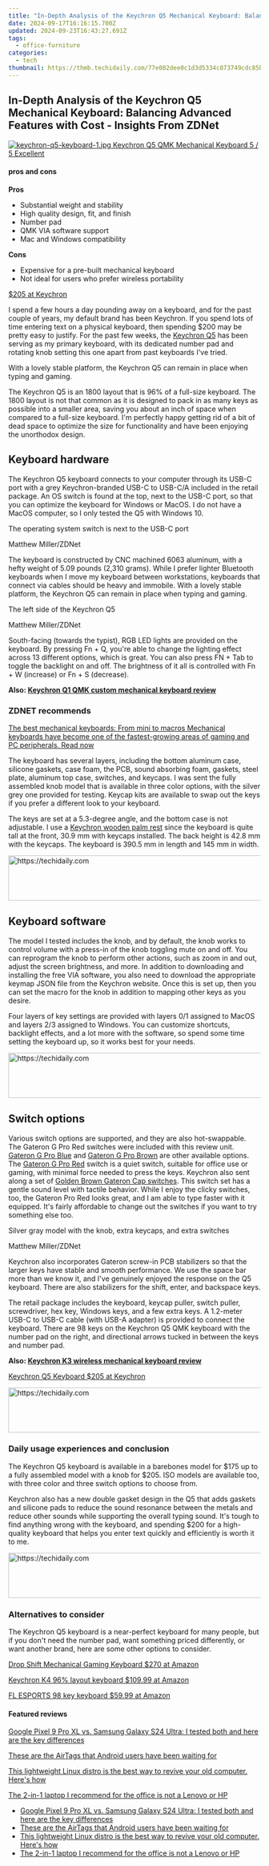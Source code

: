 ```yaml
---
title: "In-Depth Analysis of the Keychron Q5 Mechanical Keyboard: Balancing Advanced Features with Cost - Insights From ZDNet"
date: 2024-09-17T16:16:15.700Z
updated: 2024-09-23T16:43:27.691Z
tags:
  - office-furniture
categories:
  - tech
thumbnail: https://thmb.techidaily.com/77e082dee0c1d3d5334c873749cdc85b7f4282a5c68bf8d7b3fdd304d8146b2a.jpg
---
```


## In-Depth Analysis of the Keychron Q5 Mechanical Keyboard: Balancing Advanced Features with Cost - Insights From ZDNet

[![keychron-q5-keyboard-1.jpg](https://www.zdnet.com/a/img/2022/07/22/36d26d00-400b-4f1d-823f-1ffedfeee39a/keychron-q5-keyboard-1.jpg) Keychron Q5 QMK Mechanical Keyboard 5 / 5  Excellent](https://www.keychron.com/products/keychron-q5-qmk-custom-mechanical-keyboard?variant=40010452271193) 

#### pros and cons

**Pros** 
* Substantial weight and stability
* High quality design, fit, and finish
* Number pad
* QMK VIA software support
* Mac and Windows compatibility

**Cons** 
* Expensive for a pre-built mechanical keyboard
* Not ideal for users who prefer wireless portability

[$205 at Keychron](https://www.keychron.com/products/keychron-q5-qmk-custom-mechanical-keyboard?variant=40010452271193)

I spend a few hours a day pounding away on a keyboard, and for the past couple of years, my default brand has been Keychron. If you spend lots of time entering text on a physical keyboard, then spending $200 may be pretty easy to justify. For the past few weeks, the [Keychron Q5](https://www.keychron.com/products/keychron-q5-qmk-custom-mechanical-keyboard?variant=40010452271193) has been serving as my primary keyboard, with its dedicated number pad and rotating knob setting this one apart from past keyboards I've tried.

With a lovely stable platform, the Keychron Q5 can remain in place when typing and gaming. 

The Keychron Q5 is an 1800 layout that is 96% of a full-size keyboard. The 1800 layout is not that common as it is designed to pack in as many keys as possible into a smaller area, saving you about an inch of space when compared to a full-size keyboard. I'm perfectly happy getting rid of a bit of dead space to optimize the size for functionality and have been enjoying the unorthodox design. 

## Keyboard hardware

The Keychron Q5 keyboard connects to your computer through its USB-C port with a grey Keychron-branded USB-C to USB-C/A included in the retail package. An OS switch is found at the top, next to the USB-C port, so that you can optimize the keyboard for Windows or MacOS. I do not have a MacOS computer, so I only tested the Q5 with Windows 10.

The operating system switch is next to the USB-C port

Matthew Miller/ZDNet

The keyboard is constructed by CNC machined 6063 aluminum, with a hefty weight of 5.09 pounds (2,310 grams). While I prefer lighter Bluetooth keyboards when I move my keyboard between workstations, keyboards that connect via cables should be heavy and immobile. With a lovely stable platform, the Keychron Q5 can remain in place when typing and gaming.

The left side of the Keychron Q5

Matthew Miller/ZDNet

South-facing (towards the typist), RGB LED lights are provided on the keyboard. By pressing Fn + Q, you're able to change the lighting effect across 13 different options, which is great. You can also press FN + Tab to toggle the backlight on and off. The brightness of it all is controlled with Fn + W (increase) or Fn + S (decrease).

**Also: [Keychron Q1 QMK custom mechanical keyboard review](https://www.zdnet.com/product/keychron-q1-qmk-custom-mechanical-keyboard/)**

### **ZDNET** recommends

[The best mechanical keyboards: From mini to macros Mechanical keyboards have become one of the fastest-growing areas of gaming and PC peripherals.  Read now](https://www.zdnet.com/article/best-mechanical-keyboard/)

The keyboard has several layers, including the bottom aluminum case, silicone gaskets, case foam, the PCB, sound absorbing foam, gaskets, steel plate, aluminum top case, switches, and keycaps. I was sent the fully assembled knob model that is available in three color options, with the silver grey one provided for testing. Keycap kits are available to swap out the keys if you prefer a different look to your keyboard.

The keys are set at a 5.3-degree angle, and the bottom case is not adjustable. I use a [Keychron wooden palm rest](https://buy.geni.us/Proxy.ashx?TSID=368250&GR%5FURL=https%3A%2F%2Fwww.amazon.com%2FWalnut-Keychron-Bluetooth-Mechanical-Keyboard%2Fdp%2FB07Y84SP8G%2F%3Ftag%3Dzd-buy-button-20%26ascsubtag%3D%5F%5FCOM%5FCLICK%5FID%5F%5F%7C17ca5000-3920-46d3-a543-7da2bfe350bc%7Cdtp&dtb=1) since the keyboard is quite tall at the front, 30.9 mm with keycaps installed. The back height is 42.8 mm with the keycaps. The keyboard is 390.5 mm in length and 145 mm in width.

<!-- affiliate ads begin -->
<a href="https://appsumo.8odi.net/c/5597632/2087395/7443" target="_top" id="2087395">
  <img src="//a.impactradius-go.com/display-ad/7443-2087395" border="0" alt="https://techidaily.com" width="728" height="90"/>
</a>
<img height="0" width="0" src="https://appsumo.8odi.net/i/5597632/2087395/7443" style="position:absolute;visibility:hidden;" border="0" />
<!-- affiliate ads end -->

## Keyboard software

The model I tested includes the knob, and by default, the knob works to control volume with a press-in of the knob toggling mute on and off. You can reprogram the knob to perform other actions, such as zoom in and out, adjust the screen brightness, and more. In addition to downloading and installing the free VIA software, you also need to download the appropriate keymap JSON file from the Keychron website. Once this is set up, then you can set the macro for the knob in addition to mapping other keys as you desire.

Four layers of key settings are provided with layers 0/1 assigned to MacOS and layers 2/3 assigned to Windows. You can customize shortcuts, backlight effects, and a lot more with the software, so spend some time setting the keyboard up, so it works best for your needs.

<!-- affiliate ads begin -->
<a href="https://appsumo.8odi.net/c/5597632/2075482/7443" target="_top" id="2075482">
  <img src="//a.impactradius-go.com/display-ad/7443-2075482" border="0" alt="https://techidaily.com" width="728" height="90"/>
</a>
<img height="0" width="0" src="https://appsumo.8odi.net/i/5597632/2075482/7443" style="position:absolute;visibility:hidden;" border="0" />
<!-- affiliate ads end -->

## Switch options

Various switch options are supported, and they are also hot-swappable. The Gateron G Pro Red switches were included with this review unit. [Gateron G Pro Blue](https://www.keychron.com/products/gateron-switch-set?variant=31923910705241) and [Gateron G Pro Brown](https://www.keychron.com/products/gateron-switch-set?variant=31923912376409) are other available options. The [Gateron G Pro Red](https://www.keychron.com/products/gateron-switch-set) switch is a quiet switch, suitable for office use or gaming, with minimal force needed to press the keys. Keychron also sent along a set of [Golden Brown Gateron Cap switches](https://www.keychron.com/products/gateron-cap-switch-set?variant=39371706302553). This switch set has a gentle sound level with tactile behavior. While I enjoy the clicky switches, too, the Gateron Pro Red looks great, and I am able to type faster with it equipped. It's fairly affordable to change out the switches if you want to try something else too.

Silver gray model with the knob, extra keycaps, and extra switches

Matthew Miller/ZDNet

Keychron also incorporates Gateron screw-in PCB stabilizers so that the larger keys have stable and smooth performance. We use the space bar more than we know it, and I've genuinely enjoyed the response on the Q5 keyboard. There are also stabilizers for the shift, enter, and backspace keys.

The retail package includes the keyboard, keycap puller, switch puller, screwdriver, hex key, Windows keys, and a few extra keys. A 1.2-meter USB-C to USB-C cable (with USB-A adapter) is provided to connect the keyboard. There are 98 keys on the Keychron Q5 QMK keyboard with the number pad on the right, and directional arrows tucked in between the keys and number pad.

**Also: [Keychron K3 wireless mechanical keyboard review](https://www.zdnet.com/product/keychron-k3-wireless-mechanical-keyboard/)**

[Keychron Q5 Keyboard $205 at Keychron](https://www.keychron.com/products/keychron-q5-qmk-custom-mechanical-keyboard?variant=40010452271193)

<!-- affiliate ads begin -->
<a href="https://appsumo.8odi.net/c/5597632/2151868/7443" target="_top" id="2151868">
  <img src="//a.impactradius-go.com/display-ad/7443-2151868" border="0" alt="https://techidaily.com" width="600" height="90"/>
</a>
<img height="0" width="0" src="https://appsumo.8odi.net/i/5597632/2151868/7443" style="position:absolute;visibility:hidden;" border="0" />
<!-- affiliate ads end -->

### Daily usage experiences and conclusion

The Keychron Q5 keyboard is available in a barebones model for $175 up to a fully assembled model with a knob for $205\. ISO models are available too, with three color and three switch options to choose from.

Keychron also has a new double gasket design in the Q5 that adds gaskets and silicone pads to reduce the sound resonance between the metals and reduce other sounds while supporting the overall typing sound. It's tough to find anything wrong with the keyboard, and spending $200 for a high-quality keyboard that helps you enter text quickly and efficiently is worth it to me.

<!-- affiliate ads begin -->
<a href="https://appsumo.8odi.net/c/5597632/2068412/7443" target="_top" id="2068412">
  <img src="//a.impactradius-go.com/display-ad/7443-2068412" border="0" alt="https://techidaily.com" width="728" height="90"/>
</a>
<img height="0" width="0" src="https://appsumo.8odi.net/i/5597632/2068412/7443" style="position:absolute;visibility:hidden;" border="0" />
<!-- affiliate ads end -->

### Alternatives to consider

The Keychron Q5 keyboard is a near-perfect keyboard for many people, but if you don't need the number pad, want something priced differently, or want another brand, here are some other options to consider.

[Drop Shift Mechanical Gaming Keyboard $270 at Amazon](https://buy.geni.us/Proxy.ashx?TSID=368250&GR%5FURL=https%3A%2F%2Fwww.amazon.com%2Fdp%2FB08L8K7SYZ%3Ftag%3Dzd-buy-button-20%26ascsubtag%3D%5F%5FCOM%5FCLICK%5FID%5F%5F%7C17ca5000-3920-46d3-a543-7da2bfe350bc%7Cdtp&dtb=1)

[Keychron K4 96% layout keyboard $109.99 at Amazon](https://buy.geni.us/Proxy.ashx?TSID=368250&GR%5FURL=https%3A%2F%2Fwww.amazon.com%2Fdp%2FB08LSQXKMN%3FlinkCode%3Dogi%26th%3D1%26psc%3D1%26tag%3Dzd-buy-button-20%26ascsubtag%3D%5F%5FCOM%5FCLICK%5FID%5F%5F%7C17ca5000-3920-46d3-a543-7da2bfe350bc%7Cdtp&dtb=1)

[FL ESPORTS 98 key keyboard $59.99 at Amazon](https://buy.geni.us/Proxy.ashx?TSID=368250&GR%5FURL=https%3A%2F%2Fwww.amazon.com%2Fdp%2FB09GB577FW%3FlinkCode%3Dogi%26th%3D1%26psc%3D1%26tag%3Dzd-buy-button-20%26ascsubtag%3D%5F%5FCOM%5FCLICK%5FID%5F%5F%7C17ca5000-3920-46d3-a543-7da2bfe350bc%7Cdtp&dtb=1)

#### Featured reviews

[Google Pixel 9 Pro XL vs. Samsung Galaxy S24 Ultra: I tested both and here are the key differences](https://www.zdnet.com/article/google-pixel-9-pro-xl-vs-samsung-galaxy-s24-ultra/ "Google Pixel 9 Pro XL vs. Samsung Galaxy S24 Ultra: I tested both and here are the key differences")

[These are the AirTags that Android users have been waiting for](https://www.zdnet.com/article/these-are-the-airtags-that-android-users-have-been-waiting-for/ "These are the AirTags that Android users have been waiting for")

[This lightweight Linux distro is the best way to revive your old computer. Here's how](https://www.zdnet.com/article/this-lightweight-linux-distro-is-the-best-way-to-revive-your-old-computer-heres-how/ "This lightweight Linux distro is the best way to revive your old computer. Here's how")

[The 2-in-1 laptop I recommend for the office is not a Lenovo or HP](https://www.zdnet.com/article/one-of-the-most-versatile-2-in-1-laptops-ive-tested-is-not-a-lenovo-or-hp/ "The 2-in-1 laptop I recommend for the office is not a Lenovo or HP")

* [Google Pixel 9 Pro XL vs. Samsung Galaxy S24 Ultra: I tested both and here are the key differences](https://www.zdnet.com/article/google-pixel-9-pro-xl-vs-samsung-galaxy-s24-ultra/ "Google Pixel 9 Pro XL vs. Samsung Galaxy S24 Ultra: I tested both and here are the key differences")
* [These are the AirTags that Android users have been waiting for](https://www.zdnet.com/article/these-are-the-airtags-that-android-users-have-been-waiting-for/ "These are the AirTags that Android users have been waiting for")
* [This lightweight Linux distro is the best way to revive your old computer. Here's how](https://www.zdnet.com/article/this-lightweight-linux-distro-is-the-best-way-to-revive-your-old-computer-heres-how/ "This lightweight Linux distro is the best way to revive your old computer. Here's how")
* [The 2-in-1 laptop I recommend for the office is not a Lenovo or HP](https://www.zdnet.com/article/one-of-the-most-versatile-2-in-1-laptops-ive-tested-is-not-a-lenovo-or-hp/ "The 2-in-1 laptop I recommend for the office is not a Lenovo or HP")

<ins class="adsbygoogle"
     style="display:block"
     data-ad-format="autorelaxed"
     data-ad-client="ca-pub-7571918770474297"
     data-ad-slot="1223367746"></ins>

<ins class="adsbygoogle"
     style="display:block"
     data-ad-client="ca-pub-7571918770474297"
     data-ad-slot="8358498916"
     data-ad-format="auto"
     data-full-width-responsive="true"></ins>



